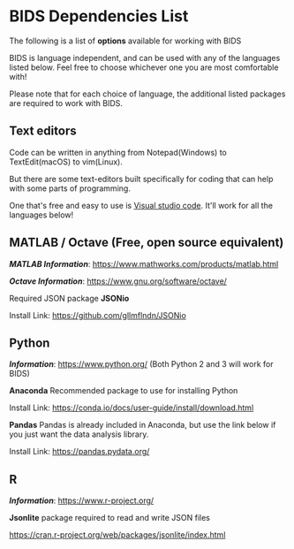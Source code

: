 # BIDS Dependencies List

The following is a list of **options** available for working with BIDS

BIDS is language independent, and can be used with any of the languages listed
below. Feel free to choose whichever one you are most comfortable with!

Please note that for each choice of language, the additional listed packages are
required to work with BIDS.

## Text editors

Code can be written in anything from Notepad(Windows) to TextEdit(macOS) to
vim(Linux).

But there are some text-editors built specifically for coding that can help with
some parts of programming.

One that's free and easy to use is [Visual studio code](https://code.visualstudio.com/). 
It'll work for all the languages below!

## MATLAB / Octave (Free, open source equivalent)

**_MATLAB Information_**: <https://www.mathworks.com/products/matlab.html>

**_Octave Information_**: <https://www.gnu.org/software/octave/>

Required JSON package **JSONio**

Install Link: https://github.com/gllmflndn/JSONio

## Python

**_Information_**: <https://www.python.org/> (Both Python 2 and 3 will work for
BIDS)

**Anaconda** Recommended package to use for installing Python

Install Link: https://conda.io/docs/user-guide/install/download.html

**Pandas** Pandas is already included in Anaconda, but use the link below if you
just want the data analysis library.

Install Link: https://pandas.pydata.org/

## R

**_Information_**: <https://www.r-project.org/>

**Jsonlite** package required to read and write JSON files

https://cran.r-project.org/web/packages/jsonlite/index.html
